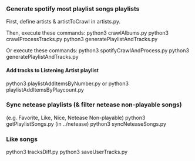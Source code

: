 ### Generate spotify most playlist songs playlists
First, define artists & artistToCrawl in artists.py.

Then, execute these commands:
python3 crawlAlbums.py
python3 crawlProcessTracks.py
python3 generatePlaylistAndTracks.py

Or execute these commands:
python3 spotifyCrawlAndProcess.py
python3 generatePlaylistAndTracks.py

#### Add tracks to Listening Artist playlist
python3 playlistAddItemsByNumber.py
or
python3 playlistAddItemsByPlaycount.py



### Sync netease playlists (& filter netease non-playable songs)
(e.g. Favorite, Like, Nice, Netease Non-playable)
python3 getPlaylistSongs.py  (in ../netease)
python3 syncNeteaseSongs.py

### Like songs
python3 tracksDiff.py
python3 saveUserTracks.py
